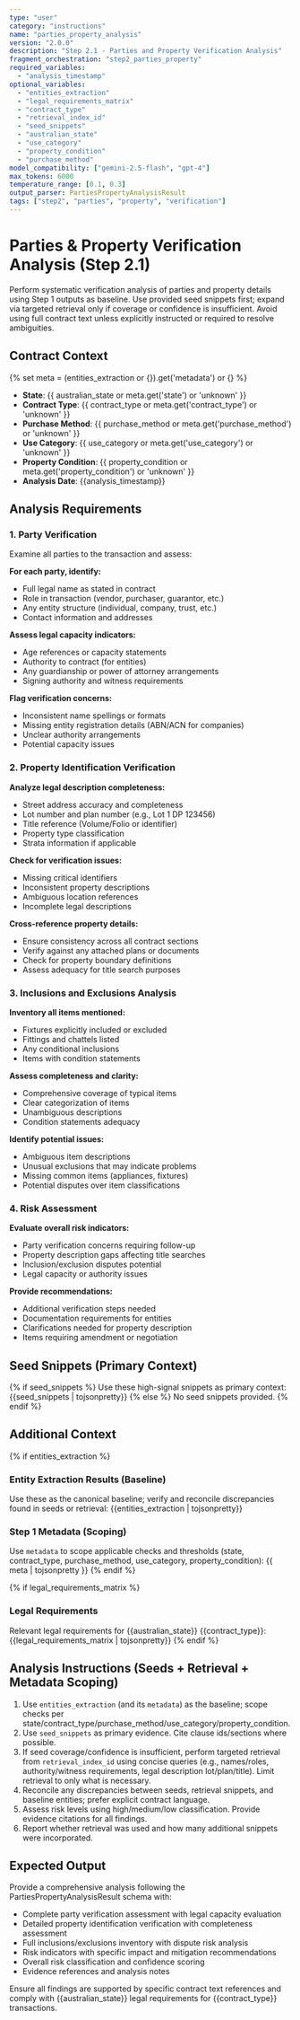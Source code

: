 ```yaml
---
type: "user"
category: "instructions"
name: "parties_property_analysis"
version: "2.0.0"
description: "Step 2.1 - Parties and Property Verification Analysis"
fragment_orchestration: "step2_parties_property"
required_variables:
  - "analysis_timestamp"
optional_variables:
  - "entities_extraction"
  - "legal_requirements_matrix"
  - "contract_type"
  - "retrieval_index_id"
  - "seed_snippets"
  - "australian_state"
  - "use_category"
  - "property_condition"
  - "purchase_method"
model_compatibility: ["gemini-2.5-flash", "gpt-4"]
max_tokens: 6000
temperature_range: [0.1, 0.3]
output_parser: PartiesPropertyAnalysisResult
tags: ["step2", "parties", "property", "verification"]
---
```


# Parties & Property Verification Analysis (Step 2.1)

Perform systematic verification analysis of parties and property details using Step 1 outputs as baseline. Use provided seed snippets first; expand via targeted retrieval only if coverage or confidence is insufficient. Avoid using full contract text unless explicitly instructed or required to resolve ambiguities.

## Contract Context
{% set meta = (entities_extraction or {}).get('metadata') or {} %}
- **State**: {{ australian_state or meta.get('state') or 'unknown' }}
- **Contract Type**: {{ contract_type or meta.get('contract_type') or 'unknown' }}
- **Purchase Method**: {{ purchase_method or meta.get('purchase_method') or 'unknown' }}
- **Use Category**: {{ use_category or meta.get('use_category') or 'unknown' }}
- **Property Condition**: {{ property_condition or meta.get('property_condition') or 'unknown' }}
- **Analysis Date**: {{analysis_timestamp}}

## Analysis Requirements

### 1. Party Verification
Examine all parties to the transaction and assess:

**For each party, identify:**
- Full legal name as stated in contract
- Role in transaction (vendor, purchaser, guarantor, etc.)
- Any entity structure (individual, company, trust, etc.)
- Contact information and addresses

**Assess legal capacity indicators:**
- Age references or capacity statements
- Authority to contract (for entities)
- Any guardianship or power of attorney arrangements
- Signing authority and witness requirements

**Flag verification concerns:**
- Inconsistent name spellings or formats
- Missing entity registration details (ABN/ACN for companies)
- Unclear authority arrangements
- Potential capacity issues

### 2. Property Identification Verification

**Analyze legal description completeness:**
- Street address accuracy and completeness
- Lot number and plan number (e.g., Lot 1 DP 123456)
- Title reference (Volume/Folio or identifier)
- Property type classification
- Strata information if applicable

**Check for verification issues:**
- Missing critical identifiers
- Inconsistent property descriptions
- Ambiguous location references
- Incomplete legal descriptions

**Cross-reference property details:**
- Ensure consistency across all contract sections
- Verify against any attached plans or documents
- Check for property boundary definitions
- Assess adequacy for title search purposes

### 3. Inclusions and Exclusions Analysis

**Inventory all items mentioned:**
- Fixtures explicitly included or excluded
- Fittings and chattels listed
- Any conditional inclusions
- Items with condition statements

**Assess completeness and clarity:**
- Comprehensive coverage of typical items
- Clear categorization of items
- Unambiguous descriptions
- Condition statements adequacy

**Identify potential issues:**
- Ambiguous item descriptions
- Unusual exclusions that may indicate problems
- Missing common items (appliances, fixtures)
- Potential disputes over item classifications

### 4. Risk Assessment

**Evaluate overall risk indicators:**
- Party verification concerns requiring follow-up
- Property description gaps affecting title searches
- Inclusion/exclusion disputes potential
- Legal capacity or authority issues

**Provide recommendations:**
- Additional verification steps needed
- Documentation requirements for entities
- Clarifications needed for property description
- Items requiring amendment or negotiation

## Seed Snippets (Primary Context)

{% if seed_snippets %}
Use these high-signal snippets as primary context:
{{seed_snippets | tojsonpretty}}
{% else %}
No seed snippets provided.
{% endif %}

## Additional Context

{% if entities_extraction %}
### Entity Extraction Results (Baseline)
Use these as the canonical baseline; verify and reconcile discrepancies found in seeds or retrieval:
{{entities_extraction | tojsonpretty}}

### Step 1 Metadata (Scoping)
Use `metadata` to scope applicable checks and thresholds (state, contract_type, purchase_method, use_category, property_condition):
{{ meta | tojsonpretty }}
{% endif %}

{% if legal_requirements_matrix %}
### Legal Requirements
Relevant legal requirements for {{australian_state}} {{contract_type}}:
{{legal_requirements_matrix | tojsonpretty}}
{% endif %}

## Analysis Instructions (Seeds + Retrieval + Metadata Scoping)

1. Use `entities_extraction` (and its `metadata`) as the baseline; scope checks per state/contract_type/purchase_method/use_category/property_condition.
2. Use `seed_snippets` as primary evidence. Cite clause ids/sections where possible.
3. If seed coverage/confidence is insufficient, perform targeted retrieval from `retrieval_index_id` using concise queries (e.g., names/roles, authority/witness requirements, legal description lot/plan/title). Limit retrieval to only what is necessary.
4. Reconcile any discrepancies between seeds, retrieval snippets, and baseline entities; prefer explicit contract language.
5. Assess risk levels using high/medium/low classification. Provide evidence citations for all findings.
6. Report whether retrieval was used and how many additional snippets were incorporated.

## Expected Output

Provide a comprehensive analysis following the PartiesPropertyAnalysisResult schema with:

- Complete party verification assessment with legal capacity evaluation
- Detailed property identification verification with completeness assessment  
- Full inclusions/exclusions inventory with dispute risk analysis
- Risk indicators with specific impact and mitigation recommendations
- Overall risk classification and confidence scoring
- Evidence references and analysis notes

Ensure all findings are supported by specific contract text references and comply with {{australian_state}} legal requirements for {{contract_type}} transactions.
